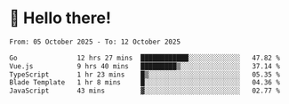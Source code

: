 # 👋 Hello there!

<!--START_SECTION:waka-->

```txt
From: 05 October 2025 - To: 12 October 2025

Go               12 hrs 27 mins  ████████████░░░░░░░░░░░░░   47.82 %
Vue.js           9 hrs 40 mins   █████████▒░░░░░░░░░░░░░░░   37.14 %
TypeScript       1 hr 23 mins    █▒░░░░░░░░░░░░░░░░░░░░░░░   05.35 %
Blade Template   1 hr 8 mins     █░░░░░░░░░░░░░░░░░░░░░░░░   04.36 %
JavaScript       43 mins         ▓░░░░░░░░░░░░░░░░░░░░░░░░   02.77 %
```

<!--END_SECTION:waka-->
